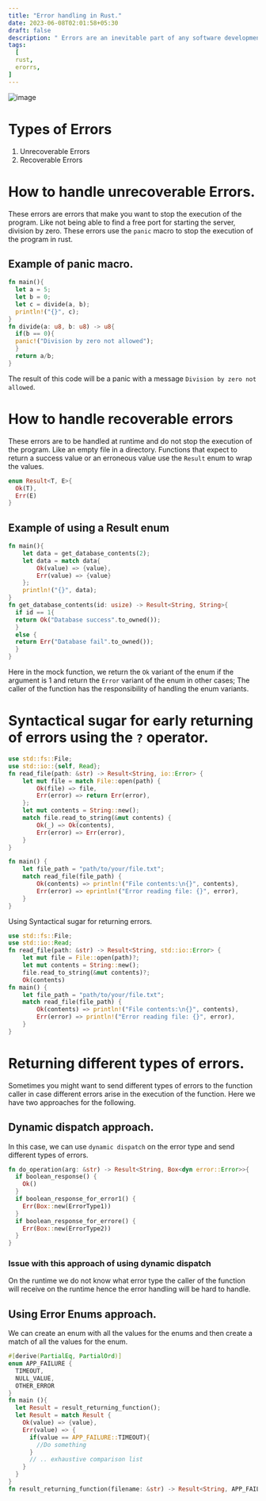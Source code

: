```yaml
---
title: "Error handling in Rust."
date: 2023-06-08T02:01:58+05:30
draft: false
description: " Errors are an inevitable part of any software development process, and Rust provides a robust mechanism for managing and handling them. This blog aims to demystify Rust's error handling philosophy, covering its unique features, error types, and various strategies for effectively dealing with errors."
tags:
  [
  rust,
  erorrs,
] 
---
```

![image](https://i.imgur.com/VSG6kWK.jpeg)
# Types of Errors 
1. Unrecoverable Errors
2. Recoverable Errors

# How to handle unrecoverable Errors.

These errors are errors that make you want to stop the execution of the program. Like not being able to find a free port for starting the server, division by zero. 
These errors use the `panic` macro to stop the execution of the program in rust.

## Example of panic macro.

```rust 
fn main(){
  let a = 5;
  let b = 0;
  let c = divide(a, b);
  println!("{}", c);
}
fn divide(a: u8, b: u8) -> u8{
  if(b == 0){
  panic!("Division by zero not allowed");
  }
  return a/b;
}
```

The result of this code will be a panic with a message `Division by zero not allowed`.

# How to handle recoverable errors 

These errors are to be handled at runtime and do not stop the execution of the program. Like an empty file in a directory.
Functions that expect to return a success value or an erroneous value use the `Result` enum to wrap the values.
```rust 
enum Result<T, E>{
  Ok(T), 
  Err(E)
}
```

## Example of using a Result enum

```rust 
fn main(){
    let data = get_database_contents(2);
    let data = match data{
        Ok(value) => {value},
        Err(value) => {value}
    };
    println!("{}", data);
}
fn get_database_contents(id: usize) -> Result<String, String>{
  if id == 1{
  return Ok("Database success".to_owned());
  }
  else {
  return Err("Database fail".to_owned());
  }
}
```
Here in the mock function, we return the `Ok` variant of the enum if the argument is 1 and return the `Error` variant of the enum in other cases; The caller of the function has the responsibility of handling the enum variants.

# Syntactical sugar for early returning of errors using the `?` operator.


```rust 
use std::fs::File;
use std::io::{self, Read};
fn read_file(path: &str) -> Result<String, io::Error> {
    let mut file = match File::open(path) {
        Ok(file) => file,
        Err(error) => return Err(error),
    };
    let mut contents = String::new();
    match file.read_to_string(&mut contents) {
        Ok(_) => Ok(contents),
        Err(error) => Err(error),
    }
}

fn main() {
    let file_path = "path/to/your/file.txt";
    match read_file(file_path) {
        Ok(contents) => println!("File contents:\n{}", contents),
        Err(error) => eprintln!("Error reading file: {}", error),
    }
}
```
Using Syntactical sugar for returning errors. 
```rust 
use std::fs::File;
use std::io::Read;
fn read_file(path: &str) -> Result<String, std::io::Error> {
    let mut file = File::open(path)?;
    let mut contents = String::new();
    file.read_to_string(&mut contents)?; 
    Ok(contents)
fn main() {
    let file_path = "path/to/your/file.txt";
    match read_file(file_path) {
        Ok(contents) => println!("File contents:\n{}", contents),
        Err(error) => println!("Error reading file: {}", error),
    }
}
```

# Returning different types of errors.
Sometimes you might want to send different types of errors to the function caller in case different errors arise in the execution of the function. Here we have two approaches for the following.
## Dynamic dispatch approach.
In this case, we can use `dynamic dispatch` on the error type and send different types of errors.

```rust 
fn do_operation(arg: &str) -> Result<String, Box<dyn error::Error>>{
  if boolean_response() {
    Ok()
  }
  if boolean_response_for_error1() {
    Err(Box::new(ErrorType1))
  }
  if boolean_response_for_errore() {
    Err(Box::new(ErrorType2))
  }
}
```

### Issue with this approach of using dynamic dispatch
On the runtime we do not know what error type the caller of the function will receive on the runtime hence the error handling will be hard to handle.

## Using Error Enums approach.
We can create an enum with all the values for the enums and then create a match of all the values for the enum. 

```rust 
#[derive(PartialEq, PartialOrd)]
enum APP_FAILURE {
  TIMEOUT,
  NULL_VALUE,
  OTHER_ERROR
}
fn main (){
  let Result = result_returning_function();
  let Result = match Result {
    Ok(value) => {value},
    Err(value) => {
      if(value == APP_FAILURE::TIMEOUT){
        //Do something
      }
      // .. exhaustive comparison list 
    }
  }
}
fn result_returning_function(filename: &str) -> Result<String, APP_FAILURE> {}
```



